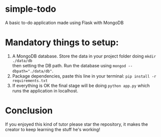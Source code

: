 # simple-todo
A basic to-do application made using Flask with MongoDB

# Mandatory things to setup:
1. A MongoDB database. Store the data in your project folder doing `mkdir ./data/db`</br>
then setting the DB path. Run the database using `mongod --dbpath="./data/db"`.
2. Package dependencies, paste this line in your terminal: `pip install -r requirements.txt`
3. If everything is OK the final stage will be doing `python app.py` which runs the application in localhost.

# Conclusion
If you enjoyed this kind of tutor please star the repository, it makes the creator to keep learning the stuff he's working!
